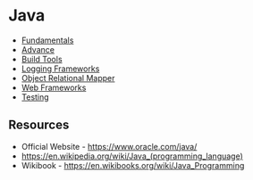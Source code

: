 # Java

- [Fundamentals](fundamentals.md)
- [Advance](advance.md)
- [Build Tools](build-tools.md)
- [Logging Frameworks](logging-frameworks.md)
- [Object Relational Mapper](object-relational-mapper.md)
- [Web Frameworks](web-frameworks.md)
- [Testing](testing.md)

## Resources

- Official Website - <https://www.oracle.com/java/>
- <https://en.wikipedia.org/wiki/Java_(programming_language)>
- Wikibook - <https://en.wikibooks.org/wiki/Java_Programming>
